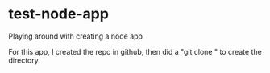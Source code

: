 # test-node-app

Playing around with creating a node app

For this app, I created the repo in github, then did a "git clone <repo url>" to create the directory.
